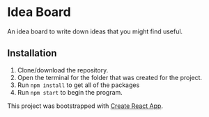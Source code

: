# Idea Board

An idea board to write down ideas that you might find useful.

## Installation

1. Clone/download the repository.
2. Open the terminal for the folder that was created for the project.
3. Run `npm install` to get all of the packages
4. Run `npm start` to begin the program.

This project was bootstrapped with [Create React App](https://github.com/facebook/create-react-app).